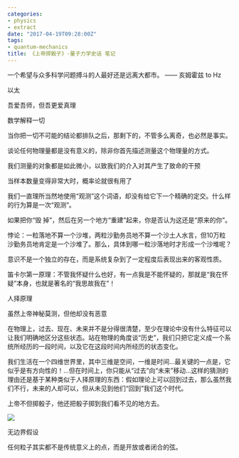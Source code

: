 ```yaml
---
categories: 
- physics
- extract
date: "2017-04-19T09:28:00Z"
tags:
- quantum-mechanics
title: 《上帝掷骰子》-量子力学史话 笔记
---
```


一个希望与众多科学问题搏斗的人最好还是远离大都市。 —— 亥姆霍兹 to Hz

以太

吾爱吾师，但吾更爱真理

数学解释一切

当你把一切不可能的结论都排队之后，那剩下的，不管多么离奇，也必然是事实。

谈论任何物理量都是没有意义的，除非你首先描述测量这个物理量的方式。

我们测量的对象都是如此微小，以致我们的介入对其产生了致命的干预

当样本数量变得非常大时，概率论就很有用了

我们一直理所当然地使用“观测”这个词语，却没有给它下一个精确的定交。什么样的行为算是一次“观测”。

如果把你“毁 掉”，然后在另一个地方“重建”起来，你是否认为这还是“原来的你”。

悖论：一粒落地不算一个沙堆，两粒沙勤务员地不算一个沙土人水言，但10万粒沙勤务员地肯定是一个沙堆了。那么，具体到哪一粒沙落地时才形成一个沙堆呢？

意识不是一个独立的存在，而是系统复杂到了一定程度后表现出来的客观性质。

笛卡尔第一原理：不管我怀疑什么也好，有一点我是不能怀疑的，那就是“我在怀疑”本身，也就是著名的“我思故我在”！

人择原理

虽然上帝神秘莫测，但他却没有恶意

在物理上，过去、现在、未来并不是分得很清楚，至少在理论中没有什么特征可以让我们明确地区分这些状态。站在物理的角度谈“历史”，我们只把它定义成一个系统所经历的一段时间，以及它在这段时间内所经历的状态变化。

我们生活在一个四维世界里，其中三维是空间，一维是时间...最关键的一点是，它似乎是有方向性的！...但在时间上，你只能从“过去”向“未来”移动...这样的猜测的理由还是基于某种类似于人择原理的东西：假如理论上可以回到过去，那么虽然我们不行，未来的人却可以，但从未见到他们“回到”我们这个时代。

上帝不但掷骰子，他还把骰子掷到我们看不见的地方去。

![](media/14923200193751/IMG_0814.JPG)

无边界假设

任何粒子其实都不是传统意义上的点，而是开放或者闭合的弦。


